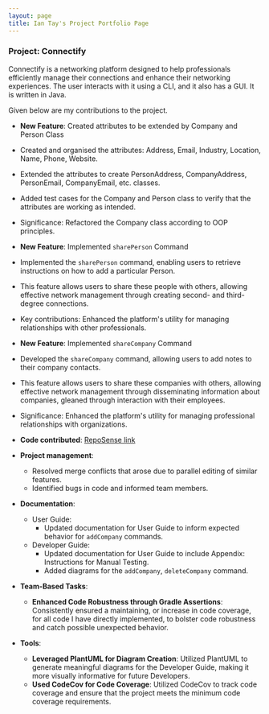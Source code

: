 ```yaml
---
layout: page
title: Ian Tay's Project Portfolio Page
---
```


### Project: Connectify

Connectify is a networking platform designed to help professionals efficiently manage their connections and enhance their networking experiences. The user interacts with it using a CLI, and it also has a GUI. It is written in Java.

Given below are my contributions to the project.

* **New Feature**: Created attributes to be extended by Company and Person Class
* Created and organised the attributes: Address, Email, Industry, Location, Name, Phone, Website.
* Extended the attributes to create PersonAddress, CompanyAddress, PersonEmail, CompanyEmail, etc. classes.
* Added test cases for the Company and Person class to verify that the attributes are working as intended.
* Significance: Refactored the Company class according to OOP principles.

* **New Feature**: Implemented `sharePerson` Command
* Implemented the `sharePerson` command, enabling users to retrieve instructions on how to add a particular Person.
* This feature allows users to share these people with others, allowing effective network management through creating second- and third-degree connections.
* Key contributions: Enhanced the platform's utility for managing relationships with other professionals.

* **New Feature**: Implemented `shareCompany` Command
* Developed the `shareCompany` command, allowing users to add notes to their company contacts.
* This feature allows users to share these companies with others, allowing effective network management through disseminating information about companies, gleaned through interaction with their employees.
* Significance: Enhanced the platform's utility for managing professional relationships with organizations.

* **Code contributed**: [RepoSense link](https://nus-cs2103-ay2324s1.github.io/tp-dashboard/?search=T15-4&sort=groupTitle&sortWithin=title&timeframe=commit&mergegroup=&groupSelect=groupByRepos&breakdown=true&checkedFileTypes=docs~functional-code~test-code&since=2023-09-22&tabOpen=true&tabType=authorship&zFR=false&tabAuthor=tayian&tabRepo=AY2324S1-CS2103T-T15-4%2Ftp%5Bmaster%5D&authorshipIsMergeGroup=false&authorshipFileTypes=docs~functional-code~test-code&authorshipIsBinaryFileTypeChecked=false&authorshipIsIgnoredFilesChecked=false)

* **Project management**:
    * Resolved merge conflicts that arose due to parallel editing of similar features.
    * Identified bugs in code and informed team members.

* **Documentation**:
    * User Guide:
        * Updated documentation for User Guide to inform expected behavior for `addCompany` commands.
    * Developer Guide:
        * Updated documentation for User Guide to include Appendix: Instructions for Manual Testing.
        * Added diagrams for the `addCompany`, `deleteCompany` command.

* **Team-Based Tasks**:
    * **Enhanced Code Robustness through Gradle Assertions**: Consistently ensured a maintaining, or increase in code coverage, for all code I have directly implemented, to bolster code robustness and catch possible unexpected behavior.

* **Tools**:
    * **Leveraged PlantUML for Diagram Creation**: Utilized PlantUML to generate meaningful diagrams for the Developer Guide, making it more visually informative for future Developers.
    * **Used CodeCov for Code Coverage**: Utilized CodeCov to track code coverage and ensure that the project meets the minimum code coverage requirements.
